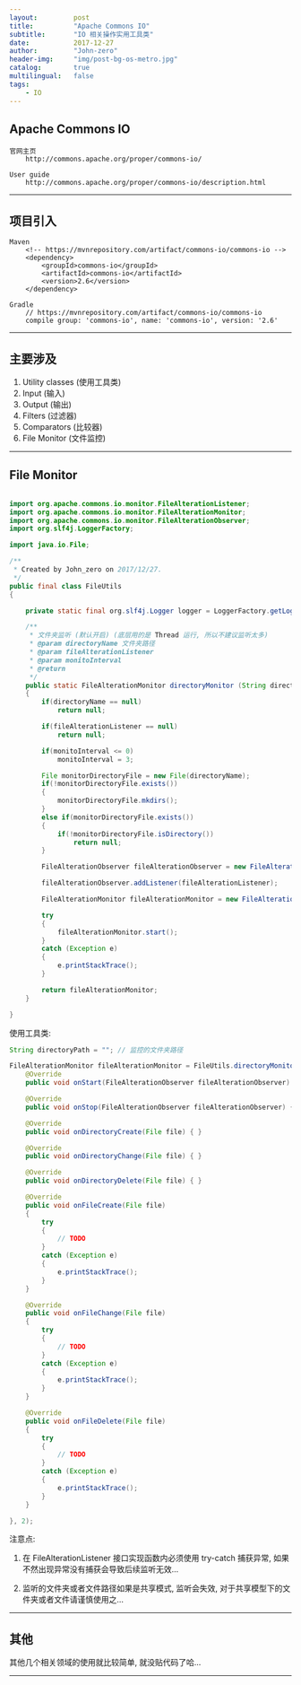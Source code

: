 ```yaml
---
layout:     	post
title:        	"Apache Commons IO"
subtitle:     	"IO 相关操作实用工具类"
date:         	2017-12-27
author:       	"John-zero"
header-img: 	"img/post-bg-os-metro.jpg"
catalog:      	true
multilingual: 	false
tags:
    - IO
---
```




## Apache Commons IO

	官网主页
		http://commons.apache.org/proper/commons-io/
		
	User guide
		http://commons.apache.org/proper/commons-io/description.html
	
***


## 项目引入
	
	Maven
		<!-- https://mvnrepository.com/artifact/commons-io/commons-io -->
		<dependency>
			<groupId>commons-io</groupId>
			<artifactId>commons-io</artifactId>
			<version>2.6</version>
		</dependency>
		
	Gradle 
		// https://mvnrepository.com/artifact/commons-io/commons-io
		compile group: 'commons-io', name: 'commons-io', version: '2.6'

***


## 主要涉及

1. Utility classes (使用工具类)
2. Input (输入)
3. Output (输出)
4. Filters (过滤器)
5. Comparators (比较器)
6. File Monitor (文件监控)

***


## File Monitor

```java

import org.apache.commons.io.monitor.FileAlterationListener;
import org.apache.commons.io.monitor.FileAlterationMonitor;
import org.apache.commons.io.monitor.FileAlterationObserver;
import org.slf4j.LoggerFactory;

import java.io.File;

/**
 * Created by John_zero on 2017/12/27.
 */
public final class FileUtils
{

    private static final org.slf4j.Logger logger = LoggerFactory.getLogger(FileUtils.class);

    /**
     * 文件夹监听 (默认开启) (底层用的是 Thread 运行, 所以不建议监听太多)
     * @param directoryName 文件夹路径
     * @param fileAlterationListener
     * @param monitoInterval
     * @return
     */
    public static FileAlterationMonitor directoryMonitor (String directoryName, FileAlterationListener fileAlterationListener, long monitoInterval)
    {
        if(directoryName == null)
            return null;

        if(fileAlterationListener == null)
            return null;

        if(monitoInterval <= 0)
            monitoInterval = 3;

        File monitorDirectoryFile = new File(directoryName);
        if(!monitorDirectoryFile.exists())
        {
            monitorDirectoryFile.mkdirs();
        }
        else if(monitorDirectoryFile.exists())
        {
            if(!monitorDirectoryFile.isDirectory())
                return null;
        }

        FileAlterationObserver fileAlterationObserver = new FileAlterationObserver(monitorDirectoryFile);

        fileAlterationObserver.addListener(fileAlterationListener);

        FileAlterationMonitor fileAlterationMonitor = new FileAlterationMonitor(monitoInterval, fileAlterationObserver);

        try
        {
            fileAlterationMonitor.start();
        }
        catch (Exception e)
        {
            e.printStackTrace();
        }

        return fileAlterationMonitor;
    }

}

```

使用工具类:

```java
String directoryPath = ""; // 监控的文件夹路径

FileAlterationMonitor fileAlterationMonitor = FileUtils.directoryMonitor(directoryPath, new FileAlterationListener() {
	@Override
	public void onStart(FileAlterationObserver fileAlterationObserver) { }

	@Override
	public void onStop(FileAlterationObserver fileAlterationObserver) { }

	@Override
	public void onDirectoryCreate(File file) { }

	@Override
	public void onDirectoryChange(File file) { }

	@Override
	public void onDirectoryDelete(File file) { }

	@Override
	public void onFileCreate(File file)
	{
		try
		{
			// TODO 
		}
		catch (Exception e)
		{
			e.printStackTrace();
		}
	}

	@Override
	public void onFileChange(File file)
	{
		try
		{
			// TODO 
		}
		catch (Exception e)
		{
			e.printStackTrace();
		}
	}

	@Override
	public void onFileDelete(File file)
	{
		try
		{
			// TODO 
		}
		catch (Exception e)
		{
			e.printStackTrace();
		}
	}

}, 2);

```

注意点: 

1. 在 FileAlterationListener 接口实现函数内必须使用 try-catch 捕获异常, 如果不然出现异常没有捕获会导致后续监听无效...

2. 监听的文件夹或者文件路径如果是共享模式, 监听会失效, 对于共享模型下的文件夹或者文件请谨慎使用之...

***


## 其他

其他几个相关领域的使用就比较简单, 就没贴代码了哈...

***

	